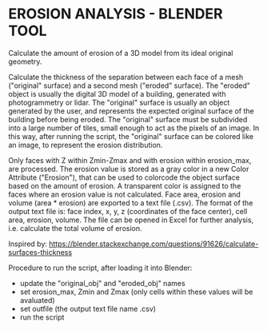 # EROSION ANALYSIS - BLENDER TOOL
Calculate the amount of erosion of a 3D model from its ideal original geometry.

Calculate the thickness of the separation between each face of a mesh ("original" surface) and a second mesh ("eroded" surface).
The "eroded" object is usually the digital 3D model of a building, generated with photogrammetry or lidar.
The "original" surface is usually an object generated by the user, and represents the expected original surface of the building before being eroded.
The "original" surface must be subdivided into a large number of tiles, small enough to act as the pixels of an image.
In this way, after running the script, the "original" surface can be colored like an image, to represent the erosion distribution.  

Only faces with Z within Zmin-Zmax and with erosion within erosion_max, are processed.
The erosion value is stored as a gray color in a new Color Attribute ("Erosion"), that can be used to colorcode the object surface based on the amount of erosion.
A transparent color is assigned to the faces where an erosion value is not calculated.
Face area, erosion and volume (area * erosion) are exported to a text file (.csv).
The format of the output text file is: face index, x, y, z (coordinates of the face center), cell area, erosion, volume.
The file can be opened in Excel for further analysis, i.e. calculate the total volume of erosion.

Inspired by:
https://blender.stackexchange.com/questions/91626/calculate-surfaces-thickness

Procedure to run the script, after loading it into Blender:
- update the "original_obj" and "eroded_obj" names
- set erosion_max, Zmin and Zmax (only cells within these values will be avaluated)
- set outfile (the output text file name .csv)
- run the script
